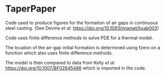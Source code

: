 # TaperPaper

Code used to produce figures for the formation of air gaps in continuous steel casting. (See Devine <i>et al.</i> https://doi.org/10.1093/imamat/hxab003)

Code uses finite difference methods to solve PDE for a thermal model. 

The location of the air-gap initial formation is determined using fzero on a function which also uses finite difference methods.

The model is then compared to data from Kelly <i> et al. </i> https://doi.org/10.1007/BF02645486 which is imported in the code.

